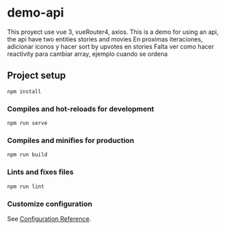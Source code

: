 # demo-api

This proyect use vue 3, vueRouter4, axios. This is a demo for using an api,
the api have two entities stories and movies
En proximas iteraciones, adicionar iconos y hacer sort by upvotes en stories
Falta ver como hacer reactivity para cambiar array, ejemplo cuando se ordena


## Project setup
```
npm install
```

### Compiles and hot-reloads for development
```
npm run serve
```

### Compiles and minifies for production
```
npm run build
```

### Lints and fixes files
```
npm run lint
```

### Customize configuration
See [Configuration Reference](https://cli.vuejs.org/config/).
